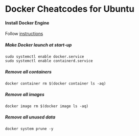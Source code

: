 # Docker Cheatcodes for Ubuntu

#### Install Docker Engine
Follow [instructions](https://docs.docker.com/engine/install/)

##### Make Docker launch at start-up
```
sudo systemctl enable docker.service
sudo systemctl enable containerd.service
```

##### Remove all containers
```
docker container rm $(docker container ls -aq)
```
##### Remove all images
```
docker image rm $(docker image ls -aq)
```
##### Remove all unused data
```
docker system prune -y
```
